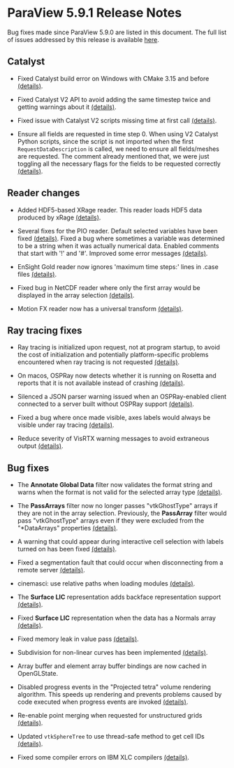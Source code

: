 ParaView 5.9.1 Release Notes
============================

Bug fixes made since ParaView 5.9.0 are listed in this document. The full list of issues addressed by this release is available
[here](https://gitlab.kitware.com/paraview/paraview/-/milestones/21).

## Catalyst

* Fixed Catalyst build error on Windows with CMake 3.15 and before [(details)](https://gitlab.kitware.com/paraview/paraview/-/merge_requests/4894).

* Fixed Catalyst V2 API to avoid adding the same timestep twice and getting warnings about it [(details)](https://gitlab.kitware.com/paraview/paraview/-/merge_requests/4792).

* Fixed issue with Catalyst V2 scripts missing time at first call [(details)](https://gitlab.kitware.com/paraview/paraview/-/merge_requests/4700).

* Ensure all fields are requested in time step 0. When using V2 Catalyst Python scripts, since the script is not imported when the first `RequestDataDescription` is called, we need to ensure all fields/meshes are requested. The comment already mentioned that, we were just toggling all the necessary flags for the fields to be requested correctly [(details)](https://gitlab.kitware.com/paraview/paraview/-/merge_requests/4688).

##  Reader changes

* Added HDF5-based XRage reader. This reader loads HDF5 data produced by xRage [(details)](https://gitlab.kitware.com/paraview/paraview/-/merge_requests/4851).

* Several fixes for the PIO reader. Default selected variables have been fixed [(details)](https://gitlab.kitware.com/vtk/vtk/-/merge_requests/7849). Fixed a bug where sometimes a variable was determined to be a string when it was actually numerical data. Enabled comments that start with '!' and '#'. Improved some error messages [(details)](https://gitlab.kitware.com/vtk/vtk/-/merge_requests/7655).

* EnSight Gold reader now ignores 'maximum time steps:' lines in .case files [(details)](https://gitlab.kitware.com/vtk/vtk/-/merge_requests/7798).

* Fixed bug in NetCDF reader where only the first array would be displayed in the array selection [(details)](https://gitlab.kitware.com/vtk/vtk/-/merge_requests/7550).

* Motion FX reader now has a universal transform [(details)](https://gitlab.kitware.com/vtk/vtk/-/merge_requests/7666).

## Ray tracing fixes

* Ray tracing is initialized upon request, not at program startup, to avoid the cost of initialization and potentially platform-specific problems encountered when ray tracing is not requested [(details)](https://gitlab.kitware.com/paraview/paraview/-/merge_requests/4743).

* On macos, OSPRay now detects whether it is running on Rosetta and reports that it is not available instead of crashing [(details)](https://gitlab.kitware.com/paraview/paraview/-/merge_requests/4710).

* Silenced a JSON parser warning issued when an OSPRay-enabled client connected to a server built without OSPRay support [(details)](https://gitlab.kitware.com/paraview/paraview/-/merge_requests/4704).

* Fixed a bug where once made visible, axes labels would always be visible under ray tracing [(details)](https://gitlab.kitware.com/paraview/paraview/-/merge_requests/4595).

* Reduce severity of VisRTX warning messages to avoid extraneous output [(details)](https://gitlab.kitware.com/paraview/paraview/-/merge_requests/4733).


## Bug fixes

* The **Annotate Global Data** filter now validates the format string and warns when the format is not valid for the selected array type [(details)](https://gitlab.kitware.com/paraview/paraview/-/issues/20612).

* The **PassArrays** filter now no longer passes "vtkGhostType" arrays if they are not in the array selection. Previously, the **PassArray** filter would pass "vtkGhostType" arrays even if they were excluded from the "*DataArrays" properties [(details)](https://gitlab.kitware.com/paraview/paraview/-/issues/20379).

* A warning that could appear during interactive cell selection with labels turned on has been fixed [(details)](https://gitlab.kitware.com/paraview/paraview/-/issues/20548).

* Fixed a segmentation fault that could occur when disconnecting from a remote server [(details)](https://gitlab.kitware.com/paraview/paraview/-/merge_requests/4773).

* cinemasci: use relative paths when loading modules [(details)](https://gitlab.kitware.com/paraview/paraview/-/merge_requests/4734).

* The **Surface LIC** representation adds backface representation support [(details)](https://gitlab.kitware.com/vtk/vtk/-/merge_requests/7535).

* Fixed **Surface LIC** representation when the data has a Normals array [(details)](https://gitlab.kitware.com/vtk/vtk/-/merge_requests/7793).

* Fixed memory leak in value pass [(details)](https://gitlab.kitware.com/vtk/vtk/-/merge_requests/7836).

* Subdivision for non-linear curves has been implemented [(details)](https://gitlab.kitware.com/vtk/vtk/-/merge_requests/7837).

* Array buffer and element array buffer bindings are now cached in OpenGLState.

* Disabled progress events in the "Projected tetra" volume rendering algorithm. This speeds up rendering and prevents problems caused by code executed when progress events are invoked [(details)](https://gitlab.kitware.com/vtk/vtk/-/merge_requests/7796).

* Re-enable point merging when requested for unstructured grids [(details)](https://gitlab.kitware.com/vtk/vtk/-/merge_requests/7659).

* Updated `vtkSphereTree` to use thread-safe method to get cell IDs [(details)](https://gitlab.kitware.com/vtk/vtk/-/merge_requests/7636).

* Fixed some compiler errors on IBM XLC compilers [(details)](https://gitlab.kitware.com/vtk/vtk/-/merge_requests/7591).
